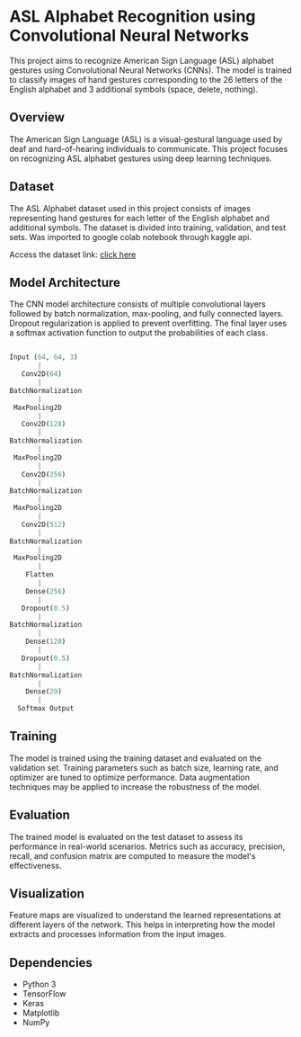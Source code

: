 # ASL Alphabet Recognition using Convolutional Neural Networks

This project aims to recognize American Sign Language (ASL) alphabet gestures using Convolutional Neural Networks (CNNs). The model is trained to classify images of hand gestures corresponding to the 26 letters of the English alphabet and 3 additional symbols (space, delete, nothing).

## Overview

The American Sign Language (ASL) is a visual-gestural language used by deaf and hard-of-hearing individuals to communicate. This project focuses on recognizing ASL alphabet gestures using deep learning techniques.

## Dataset

The ASL Alphabet dataset used in this project consists of images representing hand gestures for each letter of the English alphabet and additional symbols. The dataset is divided into training, validation, and test sets. Was imported to google colab notebook through kaggle api. 

Access the dataset link: [click here](https://www.kaggle.com/datasets/grassknoted/asl-alphabet )

## Model Architecture

The CNN model architecture consists of multiple convolutional layers followed by batch normalization, max-pooling, and fully connected layers. Dropout regularization is applied to prevent overfitting. The final layer uses a softmax activation function to output the probabilities of each class.
```python

Input (64, 64, 3)
       |
   Conv2D(64)
       |
BatchNormalization
       |
 MaxPooling2D
       |
   Conv2D(128)
       |
BatchNormalization
       |
 MaxPooling2D
       |
   Conv2D(256)
       |
BatchNormalization
       |
 MaxPooling2D
       |
   Conv2D(512)
       |
BatchNormalization
       |
 MaxPooling2D
       |
    Flatten
       |
    Dense(256)
       |
   Dropout(0.5)
       |
BatchNormalization
       |
    Dense(128)
       |
   Dropout(0.5)
       |
BatchNormalization
       |
    Dense(29)
       |
  Softmax Output
```
## Training

The model is trained using the training dataset and evaluated on the validation set. Training parameters such as batch size, learning rate, and optimizer are tuned to optimize performance. Data augmentation techniques may be applied to increase the robustness of the model.

## Evaluation

The trained model is evaluated on the test dataset to assess its performance in real-world scenarios. Metrics such as accuracy, precision, recall, and confusion matrix are computed to measure the model's effectiveness.

## Visualization

Feature maps are visualized to understand the learned representations at different layers of the network. This helps in interpreting how the model extracts and processes information from the input images.

## Dependencies

- Python 3
- TensorFlow
- Keras
- Matplotlib
- NumPy


